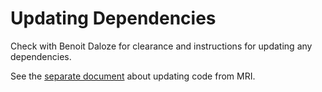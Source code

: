 # Updating Dependencies

Check with Benoit Daloze for clearance and instructions for updating any
dependencies.

See the [separate document](updating-ruby.md) about updating code from MRI.
